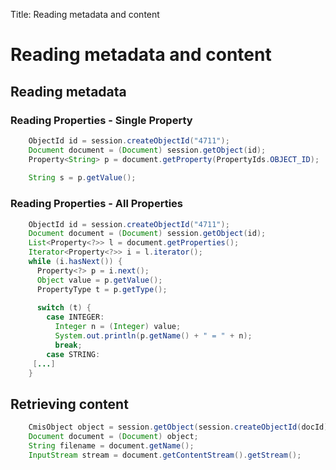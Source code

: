 Title: Reading metadata and content

# Reading metadata and content

## Reading metadata

### Reading Properties - Single Property

```java
    ObjectId id = session.createObjectId("4711");
    Document document = (Document) session.getObject(id);
    Property<String> p = document.getProperty(PropertyIds.OBJECT_ID);
    
    String s = p.getValue();
```

### Reading Properties - All Properties

```java
    ObjectId id = session.createObjectId("4711");
    Document document = (Document) session.getObject(id);
    List<Property<?>> l = document.getProperties();
    Iterator<Property<?>> i = l.iterator();
    while (i.hasNext()) {
      Property<?> p = i.next();
      Object value = p.getValue();
      PropertyType t = p.getType();
    
      switch (t) {
        case INTEGER:
          Integer n = (Integer) value;
          System.out.println(p.getName() + " = " + n);
          break;
        case STRING:
     [...]
    }
```

## Retrieving content

```java
    CmisObject object = session.getObject(session.createObjectId(docId));
    Document document = (Document) object;
    String filename = document.getName();
    InputStream stream = document.getContentStream().getStream();
```

